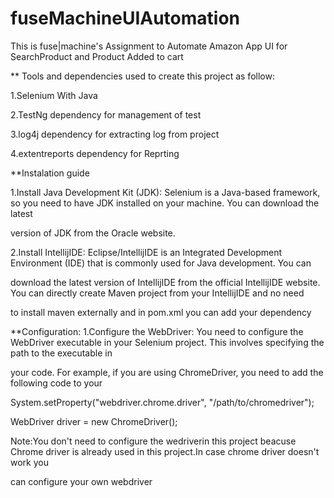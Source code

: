 # fuseMachineUIAutomation

This is fuse|machine's Assignment to Automate Amazon App UI for SearchProduct and Product Added to cart

** Tools and dependencies used to create this project as follow:

1.Selenium With Java

2.TestNg dependency for management of test

3.log4j dependency for extracting log from project

4.extentreports dependency for Reprting

**Instalation guide

1.Install Java Development Kit (JDK): Selenium is a Java-based framework, so you need to have JDK installed on your machine. You can download the latest 

version of JDK from the Oracle website.

2.Install IntellijIDE: Eclipse/IntellijIDE is an Integrated Development Environment (IDE) that is commonly used for Java development. You can

download the latest version of IntellijIDE from the official IntellijIDE website. You can directly create Maven project from your IntellijIDE and no need

to install maven externally and in pom.xml you can add your dependency

**Configuration:
1.Configure the WebDriver: You need to configure the WebDriver executable in your Selenium project. This involves specifying the path to the executable in

your code. For example, if you are using ChromeDriver, you need to add the following code to your

System.setProperty("webdriver.chrome.driver", "/path/to/chromedriver");

WebDriver driver = new ChromeDriver();

Note:You don't need to configure the wedriverin this project beacuse Chrome driver is already used in this project.In case chrome driver doesn't work you

can configure your own webdriver




